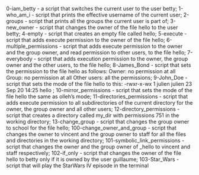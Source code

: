 0-iam_betty - a script that switches the current user to the user betty;
1-who_am_i - script that prints the effective username of the current user;
2-groups - script that prints all the groups the current user is part of;
3-new_owner - script that changes the owner of the file hello to the user betty;
4-empty - script that creates an empty file called hello;
5-execute - script that adds execute permission to the owner of the file hello;
6-multiple_permissions - script that adds execute permission to the owner and the group owner, and read permission to other users, to the file hello;
7-everybody -  script that adds execution permission to the owner, the group owner and the other users, to the file hello;
8-James_Bond - script that sets the permission to the file hello as follows:
Owner: no permission at all
Group: no permission at all
Other users: all the permissions;
9-John_Doe - script that sets the mode of the file hello to this: -rwxr-x-wx 1 julien julien 23 Sep 20 14:25 hello ;
10-mirror_permissions - script that sets the mode of the file hello the same as olleh’s mode;
11-directories_permissions -  script that adds execute permission to all subdirectories of the current directory for the owner, the group owner and all other users;
12-directory_permissions - script that creates a directory called my_dir with permissions 751 in the working directory;
13-change_group - script that changes the group owner to school for the file hello;
100-change_owner_and_group - script that changes the owner to vincent and the group owner to staff for all the files and directories in the working directory;
101-symbolic_link_permissions - script that changes the owner and the group owner of _hello to vincent and staff respectively;
102-if_only - script that changes the owner of the file hello to betty only if it is owned by the user guillaume;
103-Star_Wars - script that will play the StarWars IV episode in the terminal